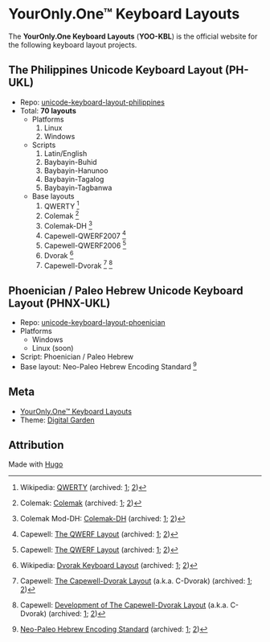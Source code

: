 # YourOnly.One™ Keyboard Layouts

The **YourOnly.One Keyboard Layouts** (**YOO-KBL**) is the official website for the following keyboard layout projects.

## The Philippines Unicode Keyboard Layout (PH-UKL)

- Repo: [unicode-keyboard-layout-philippines](https://codeberg.org/yelosan/unicode-keyboard-layout-philippines)
- Total: **70 layouts**
  - Platforms
    1. Linux
    1. Windows
  - Scripts
    1. Latin/English
    1. Baybayin-Buhid
    1. Baybayin-Hanunoo
    1. Baybayin-Tagalog
    1. Baybayin-Tagbanwa
  - Base layouts
    1. QWERTY [^layout-qwerty]
    1. Colemak [^layout-colemak]
    1. Colemak-DH [^layout-colemak-dh]
    1. Capewell-QWERF2007 [^layout-capewell-qwerf]
    1. Capewell-QWERF2006 [^layout-capewell-qwerf]
    1. Dvorak [^layout-dvorak]
    1. Capewell-Dvorak [^layout-capewell-dvorak-01] [^layout-capewell-dvorak-02]

[^layout-qwerty]: Wikipedia: [QWERTY](https://en.wikipedia.org/wiki/QWERTY) (archived: [1](https://web.archive.org/web/20230210212522/https://en.wikipedia.org/wiki/QWERTY); [2](https://archive.ph/f5z4Y))
[^layout-colemak]: Colemak: [Colemak](https://colemak.com) (archived: [1](https://web.archive.org/web/20230210212756/https://colemak.com/); [2](https://archive.ph/4r3GC))
[^layout-colemak-dh]: Colemak Mod-DH: [Colemak-DH](https://colemakmods.github.io/mod-dh/) (archived: [1](https://web.archive.org/web/20230210212805/https://colemakmods.github.io/mod-dh/); [2](https://archive.ph/QJdgS))
[^layout-capewell-qwerf]: Capewell: [The QWERF Layout](http://www.michaelcapewell.com/projects/keyboard/#The_QWERF_Layout) (archived: [1](https://web.archive.org/web/20230210213333/http://www.michaelcapewell.com/projects/keyboard/); [2](https://archive.ph/WEGNA))
[^layout-dvorak]: Wikipedia: [Dvorak Keyboard Layout](https://en.wikipedia.org/wiki/Dvorak_keyboard_layout) (archived: [1](https://web.archive.org/web/20230210213414/https://en.wikipedia.org/wiki/Dvorak_keyboard_layout); [2](https://archive.ph/NxHiB))
[^layout-capewell-dvorak-01]: Capewell: [The Capewell-Dvorak Layout](http://www.michaelcapewell.com/projects/keyboard/#The_Capewell-Dvorak_Layout) (a.k.a. C-Dvorak) (archived: [1](https://web.archive.org/web/20230210213333/http://www.michaelcapewell.com/projects/keyboard/); [2](https://archive.ph/WEGNA))
[^layout-capewell-dvorak-02]: Capewell: [Development of The Capewell-Dvorak Layout](http://www.michaelcapewell.com/projects/keyboard/layout_capewell-dvorak.htm) (a.k.a. C-Dvorak) (archived: [1](https://web.archive.org/web/20230210214534/http://www.michaelcapewell.com/projects/keyboard/layout_capewell-dvorak.htm); [2](https://archive.ph/zEBB8))

## Phoenician / Paleo Hebrew Unicode Keyboard Layout (PHNX-UKL)

- Repo: [unicode-keyboard-layout-phoenician](https://codeberg.org/yelosan/unicode-keyboard-layout-phoenician)
- Platforms
  - Windows
  - Linux (soon)
- Script: Phoenician / Paleo Hebrew
- Base layout: Neo-Paleo Hebrew Encoding Standard [^neo-paleo-layout]

[^neo-paleo-layout]: [Neo-Paleo Hebrew Encoding Standard](http://loveandtruth.net/neopaleo.html) (archived: [1](https://web.archive.org/web/20230210210655/http://loveandtruth.net/neopaleo.html); [2](https://archive.ph/kEfBo))

## Meta

- [YourOnly.One™ Keyboard Layouts](https://keyboards.youronly.one)
- Theme: [Digital Garden](https://github.com/apvarun/digital-garden-hugo-theme)

## Attribution

Made with [Hugo](https://gohugo.io)
